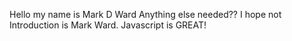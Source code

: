 Hello my name is Mark D Ward
Anything else needed?? I hope not
Introduction is Mark Ward.
Javascript is GREAT!
